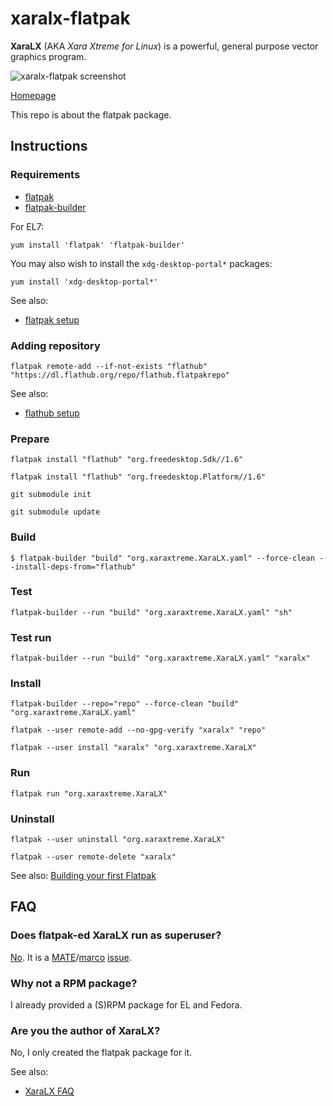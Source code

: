 # xaralx-flatpak

**XaraLX** (AKA *Xara Xtreme for Linux*) is a powerful, general purpose vector graphics program.

![xaralx-flatpak screenshot](xaralx-flatpak.png)

[Homepage](http://www.xaraxtreme.org)

This repo is about the flatpak package.

## Instructions

### Requirements

* [flatpak](https://github.com/flatpak/flatpak)
* [flatpak-builder](https://github.com/flatpak/flatpak-builder)

For EL7:

```
yum install 'flatpak' 'flatpak-builder'
```

You may also wish to install the `xdg-desktop-portal*` packages:

```
yum install 'xdg-desktop-portal*'
```

See also:

* [flatpak setup](https://flatpak.org/setup)

### Adding repository

```
flatpak remote-add --if-not-exists "flathub" "https://dl.flathub.org/repo/flathub.flatpakrepo"
```

See also:

* [flathub setup](http://docs.flatpak.org/en/latest/using-flatpak.html#add-a-remote)

### Prepare

```
flatpak install "flathub" "org.freedesktop.Sdk//1.6"
```

```
flatpak install "flathub" "org.freedesktop.Platform//1.6"
```

```
git submodule init
```

```
git submodule update
```

### Build

```
$ flatpak-builder "build" "org.xaraxtreme.XaraLX.yaml" --force-clean --install-deps-from="flathub"
```

### Test

```
flatpak-builder --run "build" "org.xaraxtreme.XaraLX.yaml" "sh"
```

### Test run

```
flatpak-builder --run "build" "org.xaraxtreme.XaraLX.yaml" "xaralx"
```

### Install

```
flatpak-builder --repo="repo" --force-clean "build" "org.xaraxtreme.XaraLX.yaml"
```

```
flatpak --user remote-add --no-gpg-verify "xaralx" "repo"
```

```
flatpak --user install "xaralx" "org.xaraxtreme.XaraLX"
```

### Run

```
flatpak run "org.xaraxtreme.XaraLX"
```

### Uninstall

```
flatpak --user uninstall "org.xaraxtreme.XaraLX"
```

```
flatpak --user remote-delete "xaralx"
```

See also: [Building your first Flatpak](http://docs.flatpak.org/en/latest/first-build.html)

## FAQ

### Does flatpak-ed XaraLX run as superuser?

[No](https://github.com/flatpak/flatpak/issues/1557). It is a [MATE](https://github.com/mate-desktop)/[marco](https://github.com/mate-desktop/marco) [issue](https://github.com/mate-desktop/marco/issues/301).

### Why not a RPM package?

I already provided a (S)RPM package for EL and Fedora.

### Are you the author of XaraLX?

No, I only created the flatpak package for it.

See also:

* [XaraLX FAQ](http://www.xaraxtreme.org/faqs.html)

